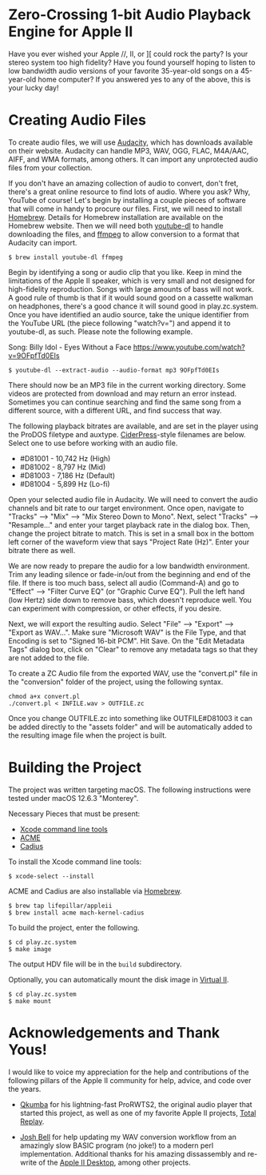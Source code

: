 # Zero-Crossing 1-bit Audio Playback Engine for Apple II

Have you ever wished your Apple //, II, or ][ could rock the party? Is your stereo system too high fidelity? Have you found yourself hoping to listen to low bandwidth audio versions of your favorite 35-year-old songs on a 45-year-old home computer? If you answered yes to any of the above, this is your lucky day!


# Creating Audio Files

To create audio files, we will use [Audacity](https://www.audacityteam.org/), which has downloads available on their website. Audacity can handle MP3, WAV, OGG, FLAC, M4A/AAC, AIFF, and WMA formats, among others. It can import any unprotected audio files from your collection.

If you don't have an amazing collection of audio to convert, don't fret, there's a great online resource to find lots of audio. Where you ask? Why, YouTube of course! Let's begin by installing a couple pieces of software that will come in handy to procure our files. First, we will need to install [Homebrew](https://brew.sh/). Details for Homebrew installation are available on the Homebrew website. Then we will need both [youtube-dl](https://github.com/ytdl-org/youtube-dl/) to handle downloading the files, and [ffmpeg](https://ffmpeg.org/) to allow conversion to a format that Audacity can import.


``` shell
$ brew install youtube-dl ffmpeg
```

Begin by identifying a song or audio clip that you like. Keep in mind the limitations of the Apple II speaker, which is very small and not designed for high-fidelity reproduction. Songs with large amounts of bass will not work. A good rule of thumb is that if it would sound good on a cassette walkman on headphones, there's a good chance it will sound good in play.zc.system. Once you have identified an audio source, take the unique identifier from the YouTube URL (the piece following "watch?v=") and append it to youtube-dl, as such. Please note the following example.

Song: Billy Idol - Eyes Without a Face
https://www.youtube.com/watch?v=9OFpfTd0EIs

``` shell
$ youtube-dl --extract-audio --audio-format mp3 9OFpfTd0EIs
```

There should now be an MP3 file in the current working directory. Some videos are protected from download and may return an error instead. Sometimes you can continue searching and find the same song from a different source, with a different URL, and find success that way.


The following playback bitrates are available, and are set in the player using the ProDOS filetype and auxtype. [CiderPress](https://a2ciderpress.com/)-style filenames are below. Select one to use before working with an audio file.

 - #D81001 - 10,742 Hz (High)
 - #D81002 - 8,797 Hz (Mid)
 - #D81003 - 7,186 Hz (Default)
 - #D81004 - 5,899 Hz (Lo-fi)


Open your selected audio file in Audacity. We will need to convert the audio channels and bit rate to our target environment. Once open, navigate to "Tracks" --> "Mix" --> "Mix Stereo Down to Mono". Next, select "Tracks" --> "Resample..." and enter your target playback rate in the dialog box. Then, change the project bitrate to match. This is set in a small box in the bottom left corner of the waveform view that says "Project Rate (Hz)". Enter your bitrate there as well.

We are now ready to prepare the audio for a low bandwidth environment. Trim any leading silence or fade-in/out from the beginning and end of the file. If there is too much bass, select all audio (Command-A) and go to "Effect" --> "Filter Curve EQ" (or "Graphic Curve EQ"). Pull the left hand (low Hertz) side down to remove bass, which doesn't reproduce well. You can experiment with compression, or other effects, if you desire.

Next, we will export the resulting audio. Select "File" --> "Export" --> "Export as WAV...". Make sure "Microsoft WAV" is the File Type, and that Encoding is set to "Signed 16-bit PCM". Hit Save. On the "Edit Metadata Tags" dialog box, click on "Clear" to remove any metadata tags so that they are not added to the file.

To create a ZC Audio file from the exported WAV, use the "convert.pl" file in the "conversion" folder of the project, using the following syntax.

``` shell
chmod a+x convert.pl
./convert.pl < INFILE.wav > OUTFILE.zc
```

Once you change OUTFILE.zc into something like OUTFILE#D81003 it can be added directly to the "assets folder" and will be automatically added to the resulting image file when the project is built.



# Building the Project

The project was written targeting macOS. The following instructions were tested under macOS 12.6.3 "Monterey".

Necessary Pieces that must be present:
 - [Xcode command line tools](https://developer.apple.com/xcode/features/)
 - [ACME](https://sourceforge.net/projects/acme-crossass/)
 - [Cadius](https://github.com/mach-kernel/cadius)



To install the Xcode command line tools:

``` shell
$ xcode-select --install
```


ACME and Cadius are also installable via [Homebrew](https://brew.sh/).

``` shell
$ brew tap lifepillar/appleii
$ brew install acme mach-kernel-cadius
```


To build the project, enter the following.

``` shell
$ cd play.zc.system
$ make image
```

The output HDV file will be in the `build` subdirectory.



Optionally, you can automatically mount the disk image in [Virtual II](http://virtualii.com/).

``` shell
$ cd play.zc.system
$ make mount
```


# Acknowledgements and Thank Yous!

I would like to voice my appreciation for the help and contributions of the following pillars of the Apple II community for help, advice, and code over the years.

 - [Qkumba](https://github.com/peterferrie) for his lightning-fast ProRWTS2, the original audio player that started this project, as well as one of my favorite Apple II projects, [Total Replay](https://github.com/a2-4am/4cade).

 - [Josh Bell](https://github.com/a2stuff) for help updating my WAV conversion workflow from an amazingly slow BASIC program (no joke!) to a modern perl implementation. Additional thanks for his amazing dissassembly and re-write of the [Apple II Desktop](https://www.a2desktop.com/), among other projects.

 